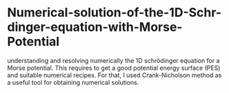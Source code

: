 # Numerical-solution-of-the-1D-Schr-dinger-equation-with-Morse-Potential
understanding and resolving numerically the 1D schrödinger equation for a Morse potential. This requires to get a good potential energy surface (PES) and suitable numerical recipes. For that, I used Crank-Nicholson method as a useful tool for obtaining numerical solutions.
